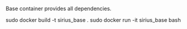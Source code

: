 
Base container provides all dependencies.

sudo docker build -t sirius_base .
sudo docker run -it sirius_base bash

